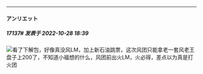 

*****

####  アンリエット  
##### 17137#       发表于 2022-10-28 18:39

<img src="https://static.saraba1st.com/image/smiley/face2017/002.png" referrerpolicy="no-referrer">看了下解包，好像真没风LM，加上新石油跳票，这次风团只能拿老一套风老王盘子上200了，不知道小福想的什么，风团前出火LM，火必得，差点以为真是打火团

